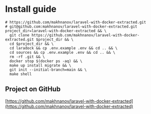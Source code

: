 # Install guide
```shell
# https://github.com/makhnanov/laravel-with-docker-extracted.git
# git@github.com:makhnanov/laravel-with-docker-extracted.git
project_dir=laravel-with-docker-extracted && \
  git clone https://github.com/makhnanov/laravel-with-docker-extracted.git $project_dir && \
  cd $project_dir && \
  cd laradock && cp .env.example .env && cd .. && \
  cd sources && cp .env.example .env && cd .. && \
  rm -rf .git && \
  docker stop $(docker ps -aq) && \
  make up install migrate && \
  git init --initial-branch=main && \
  make shell
```

## Project on GitHub
[https://github.com/makhnanov/laravel-with-docker-extracted](https://github.com/makhnanov/laravel-with-docker-extracted)
